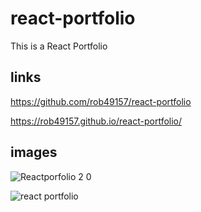 # react-portfolio

This is a React Portfolio

## links
https://github.com/rob49157/react-portfolio

https://rob49157.github.io/react-portfolio/

## images 
![Reactporfolio 2 0](https://user-images.githubusercontent.com/88434699/151251245-33c521a4-4e36-490f-8d5a-a6289ef16ce5.PNG)

![react portfolio](https://user-images.githubusercontent.com/88434699/151251405-bce5a421-988c-46fa-96e0-c5d322ce43d5.PNG)